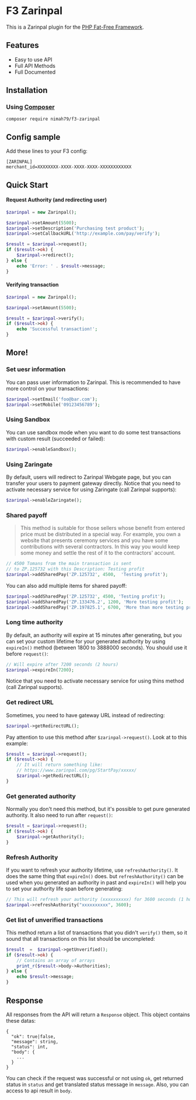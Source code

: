 # F3 Zarinpal
This is a Zarinpal plugin for the [PHP Fat-Free Framework](https://github.com/bcosca/fatfree).

## Features
* Easy to use API
* Full API Methods
* Full Documented

## Installation
### Using [Composer](https://getcomposer.org)
    composer require nimah79/f3-zarinpal 

## Config sample
Add these lines to your F3 config:
```
[ZARINPAL]
merchant_id=XXXXXXXX-XXXX-XXXX-XXXX-XXXXXXXXXXXX
```

## Quick Start
#### Request Authority (and redirecting user)
```php
$zarinpal = new Zarinpal();

$zarinpal->setAmount(5500);
$zarinpal->setDescription('Purchasing test product');
$zarinpal->setCallbackURL('http://example.com/pay/verify');

$result = $zarinpal->request();
if ($result->ok) {
    $zarinpal->redirect();
} else {
    echo 'Error: ' . $result->message;
}
```
#### Verifying transaction
```php
$zarinpal = new Zarinpal();

$zarinpal->setAmount(5500);

$result = $zarinpal->verify();
if ($result->ok) {
    echo 'Successful transaction!';
}
```
## More!
### Set uesr information
You can pass user information to Zarinpal. This is recommended to have more control on your transactions:
```php
$zarinpal->setEmail('foo@bar.com');
$zarinpal->setMobile('09123456789');
```
### Using Sandbox
You can use sandbox mode when you want to do some test transactions with custom result (succeeded or failed):
```php
$zarinpal->enableSandbox();
```
### Using Zaringate
By default, users will redirect to Zarinpal Webgate page, but you can transfer your users to payment gateway directly. Notice that you need to activate necessary service for using Zaringate (call Zarinpal supports):
```php
$zarinpal->enableZaringate();
```
### Shared payoff

> This method is suitable for those sellers whose benefit from entered price must be distributed in a special way. For example, you own a website that presents ceremony services and you have some contributions with several contractors. In this way you would keep some money and settle the rest of it to the contractors' account.
```php
// 4500 Tomans from the main transaction is sent
// to ZP.125732 with this Description: Testing profit
$zarinpal->addSharedPay('ZP.125732', 4500,  'Testing profit');
```
You can also add multiple items for shared payoff:
```php
$zarinpal->addSharedPay('ZP.125732', 4500, 'Testing profit');
$zarinpal->addSharedPay('ZP.133476.2', 1200, 'More testing profit');
$zarinpal->addSharedPay('ZP.197825.1', 6700, 'More than more testing profit');
```

### Long time authority
By default, an authority will expire at 15 minutes after generating, but you can set your custom lifetime for your generated authority by using `expireIn()` method (between 1800 to 3888000 seconds). You should use it before `request()`:
```php
// Will expire after 7200 seconds (2 hours)
$zarinpal->expireIn(7200);
``` 
Notice that you need to activate necessary service for using thins method (call Zarinpal supports).

### Get redirect URL
Sometimes, you need to have gateway URL instead of redirecting:
```php
$zarinpal->getRedirectURL();
```
Pay attention to use this method after `$zarinpal->request()`. Look at to this example:
```php
$result = $zarinpal->request();
if ($result->ok) {
    // It will return something like:
    // https://www.zarinpal.com/pg/StartPay/xxxxx/
    $zarinpal->getRedirectURL();
}
```

### Get generated authority
Normally you don't need this method, but it's possible to get pure generated authority. It also need to run after `request()`:
```php
$result = $zarinpal->request();
if ($result->ok) {
    $zarinpal->getAuthority();
}
```

### Refresh Authority
If you want to refresh your authority lifetime, use `refreshAuthority()`. It does the same thing that `expireIn()` does. but `refreshAuthority()` can be used when you generated an authority in past and `expireIn()` will help you to set your authority life span before generating:
```php
// This will refresh your authority (xxxxxxxxxx) for 3600 seconds (1 hour)
$zarinpal->refreshAuthority("xxxxxxxxxx", 3600);
```

### Get list of unverified transactions
This method return a list of transactions that you didn't `verify()` them, so it sound that all transactions on this list should be uncompleted:
```php
$result  =  $zarinpal->getUnverified();
if ($result->ok) {
    // Contains an array of arrays
    print_r($result->body->Authorities);
} else {
    echo $result->message;
}
```

## Response
All responses from the API will return a `Response` object. This object contains these datas:
```
{
  "ok": true|false,
  "message": string,
  "status": int,
  "body": {
    ...
  }
}
``` 
You can check if the request was successful or not using `ok`, get returned status in `status` and get translated status message in `message`. Also, you can access to api result in `body`.
